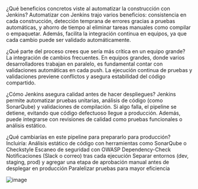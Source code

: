 ¿Qué beneficios concretos viste al automatizar la construcción con Jenkins?
Automatizar con Jenkins trajo varios beneficios: consistencia en cada construcción, detección temprana de errores gracias a pruebas automáticas, y ahorro de tiempo al eliminar tareas manuales como compilar o empaquetar. Además, facilita la integración continua en equipos, ya que cada cambio puede ser validado automáticamente.

¿Qué parte del proceso crees que sería más crítica en un equipo grande?
La integración de cambios frecuentes. En equipos grandes, donde varios desarrolladores trabajan en paralelo, es fundamental contar con validaciones automáticas en cada push. La ejecución continua de pruebas y validaciones previene conflictos y asegura estabilidad del código compartido.

¿Cómo Jenkins asegura calidad antes de hacer despliegues?
Jenkins permite automatizar pruebas unitarias, análisis de código (como SonarQube) y validaciones de compilación. Si algo falla, el pipeline se detiene, evitando que código defectuoso llegue a producción. Además, puede integrarse con revisiones de calidad como pruebas funcionales o análisis estático.

¿Qué cambiarías en este pipeline para prepararlo para producción?
Incluiría:
Análisis estático de código con herramientas como SonarQube o Checkstyle
Escaneo de seguridad con OWASP Dependency-Check
Notificaciones (Slack o correo) tras cada ejecución
Separar entornos (dev, staging, prod) y agregar una etapa de aprobación manual antes de desplegar en producción
Paralelizar pruebas para mayor eficiencia

![image](https://github.com/user-attachments/assets/d6f3babd-1198-4dfe-96f9-0cea565c5e11)
